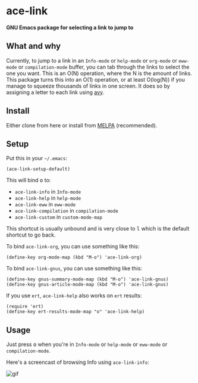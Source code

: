 # ace-link

**GNU Emacs package for selecting a link to jump to**

## What and why

Currently, to jump to a link in an `Info-mode` or `help-mode` or `org-mode` or `eww-mode` or `compilation-mode` buffer, you can tab through the links to select the one you want.  This is an O(N) operation, where the N is the amount of links.  This package turns this into an O(1) operation, or at least O(log(N)) if you manage to squeeze thousands of links in one screen.  It does so by assigning a letter to each link using [avy](https://github.com/abo-abo/avy).

## Install
Either clone from here or install from [MELPA](http://melpa.milkbox.net/) (recommended).

## Setup

Put this in your `~/.emacs`:

    (ace-link-setup-default)

This will bind <kbd>o</kbd> to:

- `ace-link-info` in `Info-mode`
- `ace-link-help` in `help-mode`
- `ace-link-eww` in `eww-mode`
- `ace-link-compilation` in `compilation-mode`
- `ace-link-custom` in `custom-mode-map`

This shortcut is usually unbound and is very close to <kbd>l</kbd> which is the
default shortcut to go back.

To bind `ace-link-org`, you can use something like this:

    (define-key org-mode-map (kbd "M-o") 'ace-link-org)

To bind `ace-link-gnus`, you can use something like this:

    (define-key gnus-summary-mode-map (kbd "M-o") 'ace-link-gnus)
    (define-key gnus-article-mode-map (kbd "M-o") 'ace-link-gnus)

If you use `ert`, `ace-link-help` also works on `ert` results:

    (require 'ert)
    (define-key ert-results-mode-map "o" 'ace-link-help)

## Usage

Just press <kbd>o</kbd> when you're in `Info-mode` or `help-mode` or
`eww-mode` or `compilation-mode`.

Here's a screencast of browsing Info using `ace-link-info`:

![gif][screencast-1]

[screencast-1]: https://raw.githubusercontent.com/abo-abo/ace-link/gh-pages/screencast-1.gif
